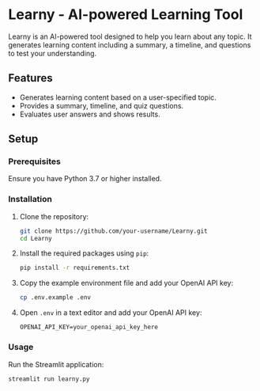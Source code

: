 # Learny - AI-powered Learning Tool

Learny is an AI-powered tool designed to help you learn about any topic. It generates learning content including a summary, a timeline, and questions to test your understanding.

## Features
- Generates learning content based on a user-specified topic.
- Provides a summary, timeline, and quiz questions.
- Evaluates user answers and shows results.

## Setup

### Prerequisites
Ensure you have Python 3.7 or higher installed.

### Installation

1. Clone the repository:
    ```bash
    git clone https://github.com/your-username/Learny.git
    cd Learny
    ```

2. Install the required packages using `pip`:
    ```bash
    pip install -r requirements.txt
    ```

3. Copy the example environment file and add your OpenAI API key:
    ```bash
    cp .env.example .env
    ```

4. Open `.env` in a text editor and add your OpenAI API key:
    ```plaintext
    OPENAI_API_KEY=your_openai_api_key_here
    ```

### Usage

Run the Streamlit application:
```bash
streamlit run learny.py
